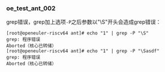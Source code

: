 ### oe_test_ant_002

grep错误，grep加上选项`-P`之后参数以"\S"开头会造成grep错误：

```
[root@openeuler-riscv64 ant]# echo "1" | grep -P "\S"
grep: 程序错误
Aborted（核心已转储）
[root@openeuler-riscv64 ant]# echo "1" | grep -P "\Sasdf"
grep: 程序错误
Aborted（核心已转储）
```

